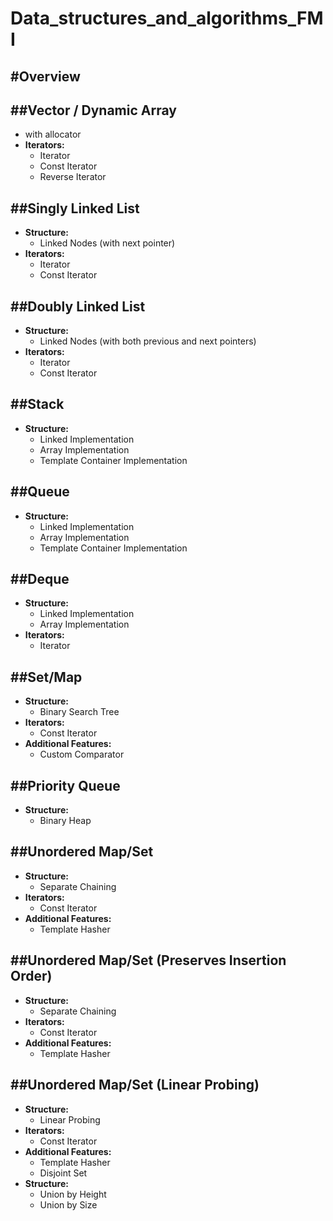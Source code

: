 # Data_structures_and_algorithms_FMI

#Overview
---
##Vector / Dynamic Array
---
  - with allocator
  - **Iterators:**
    - Iterator
    - Const Iterator
    - Reverse Iterator

##Singly Linked List
---
  - **Structure:**
    - Linked Nodes (with next pointer)
  - **Iterators:**
    - Iterator
    - Const Iterator

##Doubly Linked List
---
  - **Structure:**
    - Linked Nodes (with both previous and next pointers)
  - **Iterators:**
    - Iterator
    - Const Iterator
      
##Stack
---
  - **Structure:**
    - Linked Implementation
    - Array Implementation
    - Template Container Implementation
      
##Queue
---
  - **Structure:**
    - Linked Implementation
    - Array Implementation
    - Template Container Implementation
      
##Deque
---
  - **Structure:**
    - Linked Implementation
    - Array Implementation
  - **Iterators:**
    - Iterator
      
##Set/Map
---
  - **Structure:**
    - Binary Search Tree
  - **Iterators:**
    - Const Iterator
  - **Additional Features:**
    - Custom Comparator
      
##Priority Queue
---
  - **Structure:**
    - Binary Heap
      
##Unordered Map/Set
---
  - **Structure:**
    - Separate Chaining
  - **Iterators:**
    - Const Iterator
  - **Additional Features:**
    - Template Hasher
      
##Unordered Map/Set (Preserves Insertion Order)
---
  - **Structure:**
    - Separate Chaining
  - **Iterators:**
    - Const Iterator
  - **Additional Features:**
    - Template Hasher
      
##Unordered Map/Set (Linear Probing)
---
  - **Structure:**
    - Linear Probing
  - **Iterators:**
    - Const Iterator
  - **Additional Features:**
    - Template Hasher
    - Disjoint Set
  - **Structure:**
    - Union by Height
    - Union by Size
